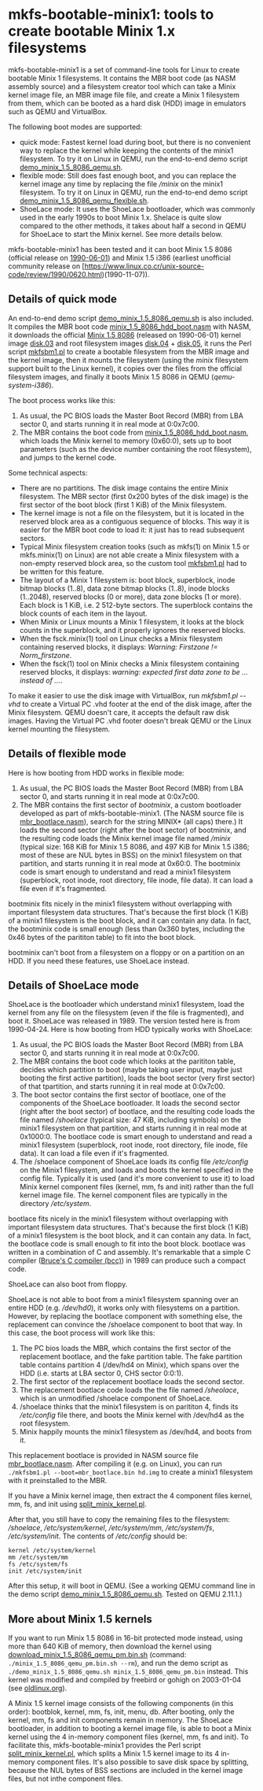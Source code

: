 # mkfs-bootable-minix1: tools to create bootable Minix 1.x filesystems

mkfs-bootable-minix1 is a set of command-line tools for Linux to create
bootable Minix 1 filesystems. It contains the MBR boot code (as NASM
assembly source) and a filesystem creator tool which can take a Minix kernel
image file, an MBR image file file, and create a Minix 1 filesystem from
them, which can be booted as a hard disk (HDD) image in emulators such as
QEMU and VirtualBox.

The following boot modes are supported:

* quick mode: Fastest kernel load during boot, but there is no convenient
  way to replace the kernel while keeping the contents of the minix1
  filesystem.
  To try it on Linux in QEMU, run the end-to-end demo script
  [demo_minix_1.5_8086_qemu.sh](demo_minix_1.5_8086_qemu.sh).
* flexible mode: Still does fast enough boot, and you can replace the kernel
  image any time by replacing the file */minix* on the minix1 filesystem.
  To try it on Linux in QEMU, run the end-to-end demo script
  [demo_minix_1.5_8086_qemu_flexible.sh](demo_minix_1.5_8086_qemu_flexible.sh).
* ShoeLace mode: It uses the ShoeLace bootloader, which was commonly used
  in the early 1990s to boot Minix 1.x. Shelace is quite slow compared to
  the other methods, it takes about half a second in QEMU for ShoeLace to
  start the Minix kernel. See more details below.

mkfs-bootable-minix1 has been tested and it can boot Minix 1.5 8086
(official release on
[1990-06-01](http://download.minix3.org/previous-versions/Intel-1.5/)) and
Minix 1.5 i386 (earliest unofficial community release on
[https://www.linux.co.cr/unix-source-code/review/1990/0620.html)(1990-11-07)).

## Details of quick mode

An end-to-end demo script
[demo_minix_1.5_8086_qemu.sh](demo_minix_1.5_8086_qemu.sh) is also included.
It compiles the MBR boot code
[minix_1.5_8086_hdd_boot.nasm](minix_1.5_8086_hdd_boot.nasm) with NASM, it
downloads the official [Minix 1.5
8086](http://download.minix3.org/previous-versions/Intel-1.5/pc/) (released
on 1990-06-01) kernel image
[disk.03](http://download.minix3.org/previous-versions/Intel-1.5/pc/disk.03)
and root filesystem images
[disk.04](http://download.minix3.org/previous-versions/Intel-1.5/pc/disk.04)
+
[disk.05](http://download.minix3.org/previous-versions/Intel-1.5/pc/disk.05),
it runs the Perl script [mkfsbm1.pl](mkfsbm1.pl) to create a bootable
filesystem from the MBR image and the kernel image, then it mounts the
filesystem (using the *minix* filesystem support built to the Linux kernel),
it copies over the files from the official filesystem images, and finally it
boots Minix 1.5 8086 in QEMU (*qemu-system-i386*).

The boot process works like this:

1. As usual, the PC BIOS loads the Master Boot Record (MBR) from LBA sector
   0, and starts running it in real mode at 0:0x7c00.
2. The MBR contains the boot code from
   [minix_1.5_8086_hdd_boot.nasm](minix_1.5_8086_hdd_boot.nasm), which loads
   the Minix kernel to memory (0x60:0), sets up to boot parameters (such as
   the device number containing the root filesystem), and jumps to the
   kernel code.

Some technical aspects:

* There are no partitions. The disk image contains the entire Minix
  filesystem. The MBR sector (first 0x200 bytes of the disk image) is the
  first sector of the boot block (first 1 KiB) of the Minix filesystem.
* The kernel image is not a file on the filesystem, but it is located in the
  reserved block area as a contiguous sequence of blocks. This way it is
  easier for the MBR boot code to load it: it just has to read subsequent
  sectors.
* Typical Minix filesystem creation tooks (such as mkfs(1) on Minix 1.5 or
  mkfs.minix(1) on Linux) are not able create a Minix filesystem with a
  non-empty reserved block area, so the custom tool [mkfsbm1.pl](mkfsbm1.pl)
  had to be written for this feature.
* The layout of a Minix 1 filesystem is: boot block, superblock, inode
  bitmap blocks (1..8), data zone bitmap blocks (1..8), inode blocks
  (1..2048), reserved blocks (0 or more), data zone blocks (1 or more).
  Each block is 1 KiB, i.e. 2 512-byte sectors. The superblock contains
  the block counts of each item in the layout.
* When Minix or Linux mounts a Minix 1 filesystem, it looks at the block
  counts in the superblock, and it properly ignores the reserved blocks.
* When the fsck.minix(1) tool on Linux checks a Minix filesystem containing
  reserved blocks, it displays: *Warning: Firstzone != Norm_firstzone*.
* When the fsck(1) tool on Minix checks a Minix filesystem containing
  reserved blocks, it displays:
  *warning: expected first data zone to be ... instead of ...*.

To make it easier to use the disk image with VirtualBox, run *mkfsbm1.pl
--vhd* to create a Virtual PC .vhd footer at the end of the disk image,
after the Minix filesystem. QEMU doesn't care, it accepts the default
raw disk images. Having the Virtual PC .vhd footer doesn't break QEMU or the
Linux kernel mounting the filesystem.

## Details of flexible mode

Here is how booting from HDD works in flexible mode:

1. As usual, the PC BIOS loads the Master Boot Record (MBR) from LBA sector
   0, and starts running it in real mode at 0:0x7c00.
2. The MBR contains the first sector of *bootminix*, a custom
   bootloader developed as part of mkfs-bootable-minix1. (The NASM source
   file is [mbr_bootlace.nasm](mbr_bootlace.nasm)), search for the string
   MINIX* (all caps) there.) It loads the second sector (right after the
   boot sector) of bootminix, and the resulting code loads the Minix kernel
   image file named */minix* (typical size: 168 KiB for Minix 1.5 8086, and
   497 KiB for Minix 1.5 i386; most of these are NUL bytes in BSS) on the
   minix1 filesystem on that partition, and starts running it in real mode
   at 0x60:0. The bootminix code is smart enough to understand and read a
   minix1 filesystem (superblock, root inode, root directory, file inode,
   file data). It can load a file even if it's fragmented.

bootminix fits nicely in the minix1 filesystem without overlapping with
important filesystem data structures. That's because the first block (1 KiB)
of a minix1 filesystem is the boot block, and it can contain any data. In
fact, the bootminix code is small enough (less than 0x360 bytes, including
the 0x46 bytes of the parititon table) to fit into the boot block.

bootminix can't boot from a filesystem on a floppy or on a partition on an
HDD. If you need these features, use ShoeLace instead.

## Details of ShoeLace mode

ShoeLace is the bootloader which understand minix1 filesystem, load the
kernel from any file on the filesystem (even if the file is fragmented), and
boot it. ShoeLace was released in 1989. The version tested here is from
1990-04-24. Here is how booting from HDD typically works with ShoeLace:

1. As usual, the PC BIOS loads the Master Boot Record (MBR) from LBA sector
   0, and starts running it in real mode at 0:0x7c00.
2. The MBR contains the boot code which looks at the parititon table,
   decides which partition to boot (maybe taking user input, maybe just
   booting the first active partition), loads the boot sector (very first
   sector) of that tpartition, and starts running it in real mode at
   0:0x7c00.
3. The boot sector contains the first sector of bootlace, one of the
   components of the ShoeLace bootloader. It loads the second sector
   (right after the boot sector) of bootlace, and the resulting code loads
   the file named */shoelace* (typical size: 47 KiB, including symbols) on
   the minix1 filesystem on that partition, and starts running it in real
   mode at 0x1000:0. The bootlace code is smart enough to understand and
   read a minix1 filesystem (superblock, root inode, root directory, file
   inode, file data). It can load a file even if it's fragmented.
4. The /shoelace component of ShoeLace loads its config file */etc/config* on
   the Minix1 filesystem, and loads and boots the kernel specified in the
   config file. Typically it is used (and it's more convenient to use it) to
   load Minix kernel component files (kernel, mm, fs and init) rather than
   the full kernel image file. The kernel component files are typically in
   the directory */etc/system*.

bootlace fits nicely in the minix1 filesystem without overlapping with
important filesystem data structures. That's because the first block (1 KiB)
of a minix1 filesystem is the boot block, and it can contain any data. In
fact, the bootlace code is small enough to fit into the boot block. bootlace
was written in a combination of C and assembly. It's remarkable that a
simple C compiler ([Bruce's C compiler
(bcc)](https://gitlab.com/FreeDOS/devel/bcc)) in 1989 can produce such a
compact code.

ShoeLace can also boot from floppy.

ShoeLace is not able to boot from a minix1 filesystem spanning over an
entire HDD (e.g. */dev/hd0*), it works only with filesystems on a partition.
However, by replacing the bootlace component with something else, the
replacement can convince the /shoelace component to boot that way. In this
case, the boot process will work like this:

1. The PC bios loads the MBR, which contains the first sector of the
   replacement bootlace, and the fake partition table. The fake partition
   table contains partition 4 (/dev/hd4 on Minix), which spans over the HDD
   (i.e. starts at LBA sector 0, CHS sector 0:0:1).
2. The first sector of the replacement bootlace loads the second sector.
3. The replacement bootlace code loads the the file named
   */sheolace*, which is an unmodified /shoelace component of ShoeLace.
4. /shoelace thinks that the minix1 filesystem is on parititon 4, finds its
   */etc/config* file there, and boots the Minix kernel with /dev/hd4 as the
   root filesystem.
5. Minix happily mounts the minix1 filesystem as /dev/hd4, and boots from it.

This replacement bootlace is provided in NASM source file
[mbr_bootlace.nasm](mbr_bootlace.nasm). After compiling it (e.g. on Linux),
you can run `./mkfsbm1.pl --boot=mbr_bootlace.bin hd.img` to create a minix1
filesystem with it preinstalled to the MBR.

If you have a Minix kernel image, then extract the 4 component files kernel,
mm, fs, and init using
[split_minix_kernel.pl](https://github.com/pts/mkfs-bootable-minix1/blob/master/split_minix_kernel.pl).

After that, you still have to
copy the remaining files to the filesystem: */shoelace*,
*/etc/system/kernel*, */etc/system/mm*, */etc/system/fs*,
*/etc/system/init*. The contents of */etc/config* should be:

```
kernel /etc/system/kernel
mm /etc/system/mm
fs /etc/system/fs
init /etc/system/init
```

After this setup, it will boot in QEMU. (See a working QEMU command line in
the demo script [demo_minix_1.5_8086_qemu.sh](demo_minix_1.5_8086_qemu.sh).
Tested on QEMU 2.11.1.)

## More about Minix 1.5 kernels

If you want to run Minix 1.5 8086 in 16-bit protected mode instead, using
more than 640 KiB of memory, then download the kernel using
[download_minix_1.5_8086_qemu_pm.bin.sh](download_minix_1.5_8086_qemu_pm.bin.sh)
(command: `./minix_1.5_8086_qemu_pm.bin.sh --rm`), and run the demo script
as `./demo_minix_1.5_8086_qemu.sh minix_1.5_8086_qemu_pm.bin` instead. This
kernel was modified and compiled by freebird or gohigh on 2003-01-04 (see
[oldlinux.org](https://oldlinux.org/)).

A Minix 1.5 kernel image consists of the following components (in this
order): bootblok, kernel, mm, fs, init, menu, db. After booting, only the
kernel, mm, fs and init components remain in memory. The ShoeLace
bootloader, in addition to booting a kernel image file, is able to boot a
Minix kernel using the 4 in-memory component files (kernel, mm, fs and
init). To facilitate this, mkfs-bootable-minix1 provides the Perl script
[split_minix_kernel.pl](split_minix_kernel.pl), which splits a Minix 1.5
kernel image to its 4 in-memory component files. It's also possible to save
disk space by splitting, because the NUL bytes of BSS sections are included
in the kernel image files, but not inthe component files.
